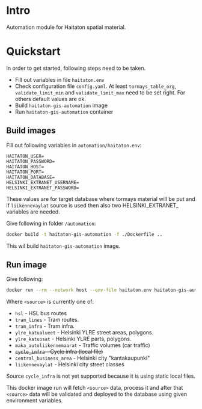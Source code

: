 # Intro

Automation module for Haitaton spatial material.

# Quickstart

In order to get started, following steps need to be taken.
- Fill out variables in file `haitaton.env`
- Check configuration file `config.yaml`. At least `tormays_table_org`, `validate_limit_min` and `validate_limit_max` need to be set right. For others default values are ok.
- Build `haitaton-gis-automation` image
- Run `haitaton-gis-automation` container

## Build images
Fill out following variables in `automation/haitaton.env`:

```
HAITATON_USER=
HAITATON_PASSWORD=
HAITATON_HOST=
HAITATON_PORT=
HAITATON_DATABASE=
HELSINKI_EXTRANET_USERNAME=
HELSINKI_EXTRANET_PASSWORD=
```
These values are for target database where tormays material will be put and if `liikennevaylat` source is used then also two HELSINKI_EXTRANET_ variables are needed.

Give following in folder `/automation`:
```sh
docker build -t haitaton-gis-automation -f ./Dockerfile ..
```
This wil build `haitaton-gis-automation` image.

## Run image
Give following:
```sh
docker run --rm --network host --env-file haitaton.env haitaton-gis-automation <source_1> ... <source_N>
```

Where `<source>` is currently one of:

- `hsl` - HSL bus routes
- `tram_lines` - Tram routes.
- `tram_infra` - Tram infra.
- `ylre_katualueet` - Helsinki YLRE street areas, polygons.
- `ylre_katuosat` - Helsinki YLRE parts, polygons.
- `maka_autoliikennemaarat` - Traffic volumes (car traffic)
- ~~`cycle_infra` - Cycle infra (local file)~~
- `central_business_area` - Helsinki city "kantakaupunki"
- `liikennevaylat` - Helsinki city street classes

Source `cycle_infra` is not yet supported because it is using static local files.

This docker image run will fetch `<source>` data, process it and after that `<source>` data will be validated and deployed to the database using given environment variables.